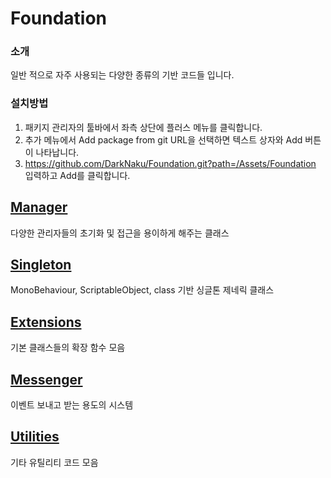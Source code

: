 # Foundation

### 소개
일반 적으로 자주 사용되는 다양한 종류의 기반 코드들 입니다.

### 설치방법
1. 패키지 관리자의 툴바에서 좌측 상단에 플러스 메뉴를 클릭합니다.
2. 추가 메뉴에서 Add package from git URL을 선택하면 텍스트 상자와 Add 버튼이 나타납니다.
3. https://github.com/DarkNaku/Foundation.git?path=/Assets/Foundation 입력하고 Add를 클릭합니다.

[Manager](https://github.com/DarkNaku/Foundation/Assets/Foundation/Runtime/Manager)
-
다양한 관리자들의 초기화 및 접근을 용이하게 해주는 클래스

[Singleton](https://github.com/DarkNaku/Foundation/Assets/Foundation/Runtime/Singleton)
-
MonoBehaviour, ScriptableObject, class 기반 싱글톤 제네릭 클래스

[Extensions](https://github.com/DarkNaku/Foundation/Assets/Foundation/Runtime/Extensions)
-
기본 클래스들의 확장 함수 모음

[Messenger](https://github.com/DarkNaku/Foundation/Assets/Foundation/Runtime/Messenger)
-
이벤트 보내고 받는 용도의 시스템

[Utilities](https://github.com/DarkNaku/Foundation/Assets/Foundation/Runtime/Utilities)
-
기타 유틸리티 코드 모음